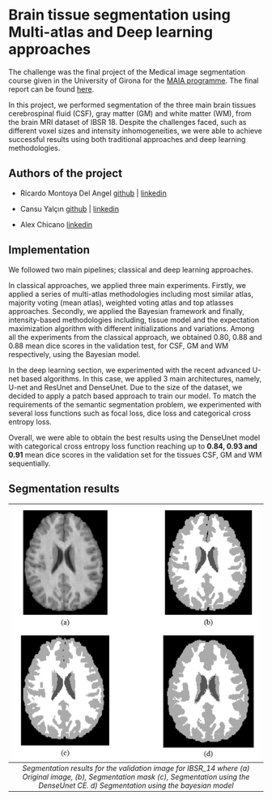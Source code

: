 # Brain tissue segmentation using Multi-atlas and Deep learning approaches

The challenge was the final project of the Medical image segmentation course given in the University of Girona for the [MAIA programme](https://maiamaster.udg.edu/).
The final report can be found [here](Misa_final_report.pdf).

In this project, we performed segmentation of the three main brain tissues cerebrospinal fluid (CSF), gray matter (GM) and white matter (WM), from the
brain MRI dataset of IBSR 18. Despite the challenges faced, such as different voxel sizes and intensity inhomogeneities, we were able to achieve successful results using both traditional approaches and deep learning methodologies.

## Authors of the project 
- Ricardo Montoya Del Angel [github](https://github.com/Likalto4) | [linkedin](https://www.linkedin.com/in/ricardo-montoya-del-angel)

- Cansu Yalçın [github](https://github.com/cansuyalcinn) | [linkedin](www.linkedin.com/in/cansuyalcin)

- Alex Chicano [linkedin](https://www.linkedin.com/in/%C3%A0lex-chicano-83291a148/)

## Implementation

We followed two main pipelines; classical and deep learning approaches. 
 
In classical approaches, we applied three main experiments. Firstly, we applied a series of multi-atlas methodologies including most similar atlas, majority voting (mean atlas), weighted voting atlas and top atlasses approaches. Secondly, we applied the Bayesian framework and finally, intensity-based methodologies including, tissue model and the expectation maximization algorithm with different initializations and variations. Among all the experiments from the classical approach, we obtained 0.80, 0.88 and 0.88 mean dice scores in the validation test, for CSF, GM and WM respectively, using the Bayesian model.

In the deep learning section, we experimented with the recent advanced U-net based algorithms. In this case, we applied 3 main architectures, namely, U-net and ResUnet and DenseUnet. Due to the size of the dataset, we decided to apply a patch based approach to train our model. To match the requirements of the semantic segmentation problem, we experimented with several loss functions such as focal loss, dice loss and categorical cross entropy loss.

Overall, we were able to obtain the best results using the DenseUnet model with categorical cross entropy loss function reaching up to **0.84, 0.93 and 0.91** mean dice scores in the validation set for the tissues CSF, GM and WM sequentially.

## Segmentation results

|![img](brain-seg.PNG)|
| :--: | 
| *Segmentation results for the validation image for IBSR_14 where (a) Original image, (b), Segmentation mask (c), Segmentation using the DenseUnet CE. d) Segmentation using the bayesian model* |
